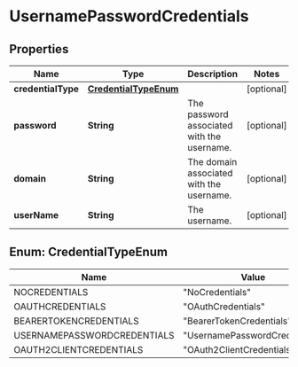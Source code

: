 
# UsernamePasswordCredentials

## Properties
Name | Type | Description | Notes
------------ | ------------- | ------------- | -------------
**credentialType** | [**CredentialTypeEnum**](#CredentialTypeEnum) |  |  [optional]
**password** | **String** | The password associated with the username. |  [optional]
**domain** | **String** | The domain associated with the username. |  [optional]
**userName** | **String** | The username. |  [optional]


<a name="CredentialTypeEnum"></a>
## Enum: CredentialTypeEnum
Name | Value
---- | -----
NOCREDENTIALS | &quot;NoCredentials&quot;
OAUTHCREDENTIALS | &quot;OAuthCredentials&quot;
BEARERTOKENCREDENTIALS | &quot;BearerTokenCredentials&quot;
USERNAMEPASSWORDCREDENTIALS | &quot;UsernamePasswordCredentials&quot;
OAUTH2CLIENTCREDENTIALS | &quot;OAuth2ClientCredentials&quot;



